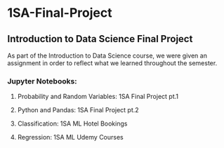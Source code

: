 # 1SA-Final-Project
## Introduction to Data Science Final Project
As part of the Introduction to Data Science course, we were given an assignment in order to reflect what we learned throughout the semester.

### Jupyter Notebooks:

1. Probability and Random Variables: 1SA Final Project pt.1

2. Python and Pandas: 1SA Final Project pt.2

3. Classification: 1SA ML Hotel Bookings

4. Regression: 1SA ML Udemy Courses

